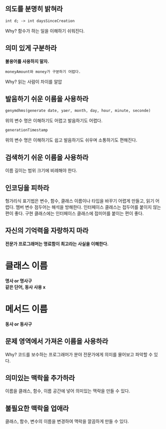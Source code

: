 ## 의도를 분명히 밝혀라
```
int d; -> int daysSinceCreation
```
Why? 함수가 하는 일을 이해하기 쉬워진다.
## 의미 있게 구분하라
**불용어를 사용하지 말자.**
```
moneyAmount와 money가 구분하기 어렵다.
```
Why? 읽는 사람이 차이를 알압
## 발음하기 쉬운 이름을 사용하라
```
genymdhms(generate date, yaer, month, day, hour, minute, seconde)
```
위의 변수 명은 이해하기도 어렵고 발음하기도 어렵다.
```
generationTimestamp
```
위의 변수 명은 이해하기도 쉽고 발음하기도 쉬우며 소통하기도 편해진다.
## 검색하기 쉬운 이름을 사용하라
이름 길이는 범위 크기에 비례해야 한다.
## 인코딩을 피하라
헝가리식 표기법은 변수, 함수, 클래스 이름이나 타입을 바꾸기 어렵게 만들고, 읽기 어렵다.
멤버 변수 점두어는 해석을 방해한다.
인터페이스 클래스는 접두어를 붙이지 않는 편이 좋다.
구현 클래스에는 인터페이스 클래스에 접미어를 붙이는 편이 좋다.
## 자신의 기억력을 자랑하지 마라
**전문가 프로그래머는 명료함이 최고라는 사실을 이해한다.**

# 클래스 이름
**명사 or 명사구**   
**같은 단어, 동사 사용 x**

# 메서드 이름
**동사 or 동사구**   

## 문제 영역에서 가져온 이름을 사용하라
Why? 코드를 보수하는 프로그래머가 분야 전문가에게 의미를 물어보고 파악할 수 있다.
## 의미있는 맥락을 추가하라
이름을 클래스, 함수, 이름 공간에 넣어 의미있는 맥락을 만들 수 있다.
## 불필요한 맥락을 업애라
클래스, 함수, 변수의 이름을 변경하여 맥락을 깔끔하게 만들 수 있다.